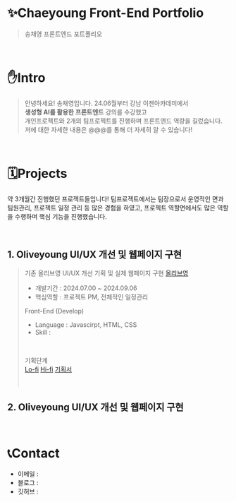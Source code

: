 
# ✨Chaeyoung Front-End Portfolio
> 송채영 프론트엔드 포트폴리오

<br/>

# ✋Intro
> 안녕하세요! 송채영입니다.
> 24.06월부터 강남 이젠아카데미에서 <br/>
> **생성형 AI를 활용한 프론트엔드** 강의를 수강했고 <br/>
> 개인프로젝트와 2개의 팀프로젝트를 진행하며 프론트엔드 역량을 길렀습니다. <br/>
> 저에 대한 자세한 내용은 @@@를 통해 더 자세히 알 수 있습니다! <br/>

<br/>

# 🗓️Projects
약 3개월간 진행했던 프로젝트들입니다!
팀프로젝트에서는 팀장으로서 운영적인 면과 팀원관리, 프로젝트 일정 관리 등 많은 경험을 하였고,
프로젝트 역할면에서도 많은 역할을 수행하며 핵심 기능을 진행했습니다.

<br/>

## 1. Oliveyoung UI/UX 개선 및 웹페이지 구현
> 기존 올리브영 UI/UX 개선 기획 및 실제 웹페이지 구현  <a href="">올리브영</a>
> - 개발기간 : 2024.07.00 ~ 2024.09.06
> - 핵심역할 : 프로젝트 PM, 전체적인 일정관리
>
> Front-End (Develop)
> - Language : Javascirpt, HTML, CSS
> - Skill : 
>  <br/>
>
> 기획단계 <br/>
> <a href="">Lo-fi</a> 
> <a href="">Hi-fi</a> 
> <a href="">기획서</a>
>
> <br/>

## 2. Oliveyoung UI/UX 개선 및 웹페이지 구현



<br/>

# 📞Contact
- 이메일 :
- 블로그 :
- 깃허브 :
